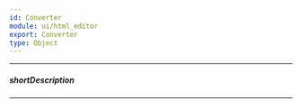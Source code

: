 ```yaml
---
id: Converter
module: ui/html_editor
export: Converter
type: Object
---
```

---
##### shortDescription
<!-- Description goes here -->

---
<!-- Description goes here -->